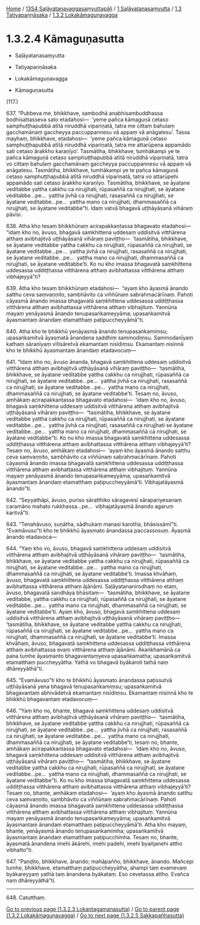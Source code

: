 
[Home](/) / [13S4 Saḷāyatanavaggasaṃyuttapāḷi](../../...md) / [1 Saḷāyatanasaṃyutta](../...md) / [1.3 Tatiyapaṇṇāsaka](...md) / [1.3.2 Lokakāmaguṇavagga](../13S4/1/1.3/1.3.2.md)

# 1.3.2.4 Kāmaguṇasutta

* Saḷāyatanasaṃyutta

* Tatiyapaṇṇāsaka

* Lokakāmaguṇavagga

* Kāmaguṇasutta

(117.)

637\. “Pubbeva me, bhikkhave, sambodhā anabhisambuddhassa bodhisattasseva sato etadahosi—  ‘yeme pañca kāmaguṇā cetaso samphuṭṭhapubbā atītā niruddhā vipariṇatā, tatra me cittaṃ bahulaṃ gacchamānaṃ gaccheyya paccuppannesu vā appaṃ vā anāgatesu’. Tassa mayhaṃ, bhikkhave, etadahosi—  ‘yeme pañca kāmaguṇā cetaso samphuṭṭhapubbā atītā niruddhā vipariṇatā, tatra me attarūpena appamādo sati cetaso ārakkho karaṇīyo’. Tasmātiha, bhikkhave, tumhākampi ye te pañca kāmaguṇā cetaso samphuṭṭhapubbā atītā niruddhā vipariṇatā, tatra vo cittaṃ bahulaṃ gacchamānaṃ gaccheyya paccuppannesu vā appaṃ vā anāgatesu. Tasmātiha, bhikkhave, tumhākampi ye te pañca kāmaguṇā cetaso samphuṭṭhapubbā atītā niruddhā vipariṇatā, tatra vo attarūpehi appamādo sati cetaso ārakkho karaṇīyo. Tasmātiha, bhikkhave, se āyatane veditabbe yattha cakkhu ca nirujjhati, rūpasaññā ca nirujjhati, se āyatane veditabbe…pe…  yattha jivhā ca nirujjhati, rasasaññā ca nirujjhati, se āyatane veditabbe…pe…  yattha mano ca nirujjhati, dhammasaññā ca nirujjhati, se āyatane veditabbe”ti. Idaṃ vatvā bhagavā uṭṭhāyāsanā vihāraṃ pāvisi.

638\. Atha kho tesaṃ bhikkhūnaṃ acirapakkantassa bhagavato etadahosi—  “idaṃ kho no, āvuso, bhagavā saṃkhittena uddesaṃ uddisitvā vitthārena atthaṃ avibhajitvā uṭṭhāyāsanā vihāraṃ paviṭṭho—  ‘tasmātiha, bhikkhave, se āyatane veditabbe yattha cakkhu ca nirujjhati, rūpasaññā ca nirujjhati, se āyatane veditabbe…pe…  yattha jivhā ca nirujjhati, rasasaññā ca nirujjhati, se āyatane veditabbe…pe…  yattha mano ca nirujjhati, dhammasaññā ca nirujjhati, se āyatane veditabbe’ti. Ko nu kho imassa bhagavatā saṃkhittena uddesassa uddiṭṭhassa vitthārena atthaṃ avibhattassa vitthārena atthaṃ vibhajeyyā”ti?

639\. Atha kho tesaṃ bhikkhūnaṃ etadahosi—  “ayaṃ kho āyasmā ānando satthu ceva saṃvaṇṇito, sambhāvito ca viññūnaṃ sabrahmacārīnaṃ. Pahoti cāyasmā ānando imassa bhagavatā saṃkhittena uddesassa uddiṭṭhassa vitthārena atthaṃ avibhattassa vitthārena atthaṃ vibhajituṃ. Yannūna mayaṃ yenāyasmā ānando tenupasaṅkameyyāma; upasaṅkamitvā āyasmantaṃ ānandaṃ etamatthaṃ paṭipuccheyyāmā”ti.

640\. Atha kho te bhikkhū yenāyasmā ānando tenupasaṅkamiṃsu; upasaṅkamitvā āyasmatā ānandena saddhiṃ sammodiṃsu. Sammodanīyaṃ kathaṃ sāraṇīyaṃ vītisāretvā ekamantaṃ nisīdiṃsu. Ekamantaṃ nisinnā kho te bhikkhū āyasmantaṃ ānandaṃ etadavocuṃ—

641\. “Idaṃ kho no, āvuso ānanda, bhagavā saṃkhittena uddesaṃ uddisitvā vitthārena atthaṃ avibhajitvā uṭṭhāyāsanā vihāraṃ paviṭṭho—  ‘tasmātiha, bhikkhave, se āyatane veditabbe yattha cakkhu ca nirujjhati, rūpasaññā ca nirujjhati, se āyatane veditabbe…pe…  yattha jivhā ca nirujjhati, rasasaññā ca nirujjhati, se āyatane veditabbe…pe…  yattha mano ca nirujjhati, dhammasaññā ca nirujjhati, se āyatane veditabbe’ti. Tesaṃ no, āvuso, amhākaṃ acirapakkantassa bhagavato etadahosi—  ‘idaṃ kho no, āvuso, bhagavā saṃkhittena uddesaṃ uddisitvā vitthārena atthaṃ avibhajitvā uṭṭhāyāsanā vihāraṃ paviṭṭho—  “tasmātiha, bhikkhave, se āyatane veditabbe yattha cakkhu ca nirujjhati, rūpasaññā ca nirujjhati, se āyatane veditabbe…pe…  yattha jivhā ca nirujjhati, rasasaññā ca nirujjhati se āyatane veditabbe…pe…  yattha mano ca nirujjhati, dhammasaññā ca nirujjhati, se āyatane veditabbe”ti. Ko nu kho imassa bhagavatā saṃkhittena uddesassa uddiṭṭhassa vitthārena atthaṃ avibhattassa vitthārena atthaṃ vibhajeyyā’ti? Tesaṃ no, āvuso, amhākaṃ etadahosi—  ‘ayaṃ kho āyasmā ānando satthu ceva saṃvaṇṇito, sambhāvito ca viññūnaṃ sabrahmacārīnaṃ. Pahoti cāyasmā ānando imassa bhagavatā saṃkhittena uddesassa uddiṭṭhassa vitthārena atthaṃ avibhattassa vitthārena atthaṃ vibhajituṃ. Yannūna mayaṃ yenāyasmā ānando tenupasaṅkameyyāma; upasaṅkamitvā āyasmantaṃ ānandaṃ etamatthaṃ paṭipuccheyyāmā’ti. Vibhajatāyasmā ānando”ti.

642\. “Seyyathāpi, āvuso, puriso sāratthiko sāragavesī sārapariyesanaṃ caramāno mahato rukkhassa…pe…  vibhajatāyasmā ānando agaruṃ karitvā”ti.

643\. “Tenahāvuso, suṇātha, sādhukaṃ manasi karotha, bhāsissāmī”ti. “Evamāvuso”ti kho te bhikkhū āyasmato ānandassa paccassosuṃ. Āyasmā ānando etadavoca—

644\. “Yaṃ kho vo, āvuso, bhagavā saṃkhittena uddesaṃ uddisitvā vitthārena atthaṃ avibhajitvā uṭṭhāyāsanā vihāraṃ paviṭṭho—  ‘tasmātiha, bhikkhave, se āyatane veditabbe yattha cakkhu ca nirujjhati, rūpasaññā ca nirujjhati, se āyatane veditabbe…pe…  yattha mano ca nirujjhati, dhammasaññā ca nirujjhati, se āyatane veditabbe’ti. Imassa khvāhaṃ, āvuso, bhagavatā saṃkhittena uddesassa uddiṭṭhassa vitthārena atthaṃ avibhattassa vitthārena atthaṃ ājānāmi. Saḷāyatananirodhaṃ no etaṃ, āvuso, bhagavatā sandhāya bhāsitaṃ—  ‘tasmātiha, bhikkhave, se āyatane veditabbe, yattha cakkhu ca nirujjhati, rūpasaññā ca nirujjhati, se āyatane veditabbe…pe…  yattha mano ca nirujjhati, dhammasaññā ca nirujjhati, se āyatane veditabbe’ti. Ayaṃ kho, āvuso, bhagavā saṃkhittena uddesaṃ uddisitvā vitthārena atthaṃ avibhajitvā uṭṭhāyāsanā vihāraṃ paviṭṭho—  ‘tasmātiha, bhikkhave, se āyatane veditabbe yattha cakkhu ca nirujjhati, rūpasaññā ca nirujjhati, se āyatane veditabbe…pe…  yattha mano ca nirujjhati, dhammasaññā ca nirujjhati, se āyatane veditabbe’ti. Imassa khvāhaṃ, āvuso, bhagavatā saṃkhittena uddesassa uddiṭṭhassa vitthārena atthaṃ avibhattassa evaṃ vitthārena atthaṃ ājānāmi. Ākaṅkhamānā ca pana tumhe āyasmanto bhagavantaṃyeva upasaṅkamatha; upasaṅkamitvā etamatthaṃ puccheyyātha. Yathā vo bhagavā byākaroti tathā naṃ dhāreyyāthā”ti.

645\. “Evamāvuso”ti kho te bhikkhū āyasmato ānandassa paṭissutvā uṭṭhāyāsanā yena bhagavā tenupasaṅkamiṃsu; upasaṅkamitvā bhagavantaṃ abhivādetvā ekamantaṃ nisīdiṃsu. Ekamantaṃ nisinnā kho te bhikkhū bhagavantaṃ etadavocuṃ—

646\. “Yaṃ kho no, bhante, bhagavā saṃkhittena uddesaṃ uddisitvā vitthārena atthaṃ avibhajitvā uṭṭhāyāsanā vihāraṃ paviṭṭho—  ‘tasmātiha, bhikkhave, se āyatane veditabbe yattha cakkhu ca nirujjhati, rūpasaññā ca nirujjhati, se āyatane veditabbe…pe…  yattha jivhā ca nirujjhati, rasasaññā ca nirujjhati, se āyatane veditabbe…pe…  yattha mano ca nirujjhati, dhammasaññā ca nirujjhati, se āyatane veditabbe’ti, tesaṃ no, bhante, amhākaṃ acirapakkantassa bhagavato etadahosi—  ‘idaṃ kho no, āvuso, bhagavā saṃkhittena uddesaṃ uddisitvā vitthārena atthaṃ avibhajitvā uṭṭhāyāsanā vihāraṃ paviṭṭho—  “tasmātiha, bhikkhave, se āyatane veditabbe yattha cakkhu ca nirujjhati, rūpasaññā ca nirujjhati, se āyatane veditabbe…pe…  yattha mano ca nirujjhati, dhammasaññā ca nirujjhati, se āyatane veditabbe”ti. Ko nu kho imassa bhagavatā saṃkhittena uddesassa uddiṭṭhassa vitthārena atthaṃ avibhattassa vitthārena atthaṃ vibhajeyyā’ti? Tesaṃ no, bhante, amhākaṃ etadahosi—  ‘ayaṃ kho āyasmā ānando satthu ceva saṃvaṇṇito, sambhāvito ca viññūnaṃ sabrahmacārīnaṃ. Pahoti cāyasmā ānando imassa bhagavatā saṃkhittena uddesassa uddiṭṭhassa vitthārena atthaṃ avibhattassa vitthārena atthaṃ vibhajituṃ. Yannūna mayaṃ yenāyasmā ānando tenupasaṅkameyyāma; upasaṅkamitvā āyasmantaṃ ānandaṃ etamatthaṃ paṭipuccheyyāmā’ti. Atha kho mayaṃ, bhante, yenāyasmā ānando tenupasaṅkamimha; upasaṅkamitvā āyasmantaṃ ānandaṃ etamatthaṃ paṭipucchimha. Tesaṃ no, bhante, āyasmatā ānandena imehi ākārehi, imehi padehi, imehi byañjanehi attho vibhatto”ti.

647\. “Paṇḍito, bhikkhave, ānando; mahāpañño, bhikkhave, ānando. Mañcepi tumhe, bhikkhave, etamatthaṃ paṭipuccheyyātha, ahampi taṃ evamevaṃ byākareyyaṃ yathā taṃ ānandena byākataṃ. Eso cevetassa attho. Evañca naṃ dhāreyyāthā”ti.

---

648\. Catutthaṃ.



[Go to previous page (1.3.2.3 Lokantagamanasutta)](1.3.2.3.md) / [Go to parent page (1.3.2 Lokakāmaguṇavagga)](../13S4/1/1.3/1.3.2.md) / [Go to next page (1.3.2.5 Sakkapañhasutta)](1.3.2.5.md)


